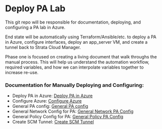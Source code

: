 # Deploy PA Lab

This git repo will be responsible for documentation, deploying, and configuring a PA lab in Azure.

End state will be automatically using Terraform/Ansible/etc. to deploy a PA in Azure, configure interfaces, deploy an app_server VM, and create a tunnel back to Strata Cloud Manager.

Phase one is focused on creating a living document that walk throughs the manual process. This will help us understand the automation workflow, required variables, and how we can interpolate variables together to increase re-use.


### Documentation for Manually Deploying and Configuring:
* Deploy PA in Azure: [Deploy PA in Azure](document_fw_build/0_azure_deploy/azure_build.md)
* Configure Azure: [Configure Azure](document_fw_build/1_azure_configure/azure_configure.md)
* General PA config: [General PA config](document_fw_build/2_base_configure_pa/configure_pa.md)
* General Network Config for PA: [General Network PA Config](document_fw_build/3_general_network_config_pa/3_general_network_config_pa.md)
* General Policy Config for PA: [General Policy PA Config](document_fw_build/4_base_policy_pa/4_base_policy_pa.md)
* Create SCM Tunnel: [Create SCM Tunnel](document_fw_build/5_scm_tunnel/5_scm_tunnel.md)